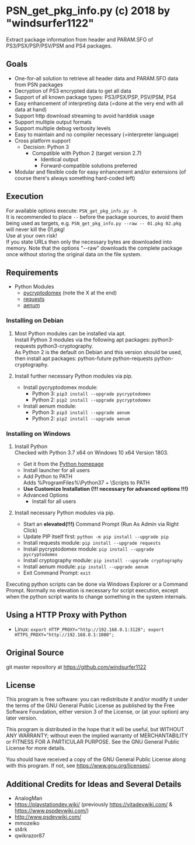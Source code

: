 # PSN_get_pkg_info.py (c) 2018 by "windsurfer1122"
Extract package information from header and PARAM.SFO of PS3/PSX/PSP/PSV/PSM and PS4 packages.

## Goals
* One-for-all solution to retrieve all header data and PARAM.SFO data from PSN packages
* Decryption of PS3 encrypted data to get all data
* Support of all known package types: PS3/PSX/PSP, PSV/PSM, PS4
* Easy enhancement of interpreting data (=done at the very end with all data at hand)
* Support http download streaming to avoid harddisk usage
* Support multiple output formats
* Support multiple debug verbosity levels
* Easy to maintain and no compiler necessary (=interpreter language)
* Cross platform support
  * Decision: Python 3
    * Compatible with Python 2 (target version 2.7)
      * Identical output
      * Forward-compatible solutions preferred
* Modular and flexible code for easy enhancement and/or extensions (of course there's always something hard-coded left)

## Execution
For available options execute: `PSN_get_pkg_info.py -h`<br>
It is recommended to place `--` before the package sources, to avoid them being used as targets, e.g. `PSN_get_pkg_info.py --raw -- 01.pkg 02.pkg` will never kill the 01.pkg!<br>
Use at your own risk!<br>
If you state URLs then only the necessary bytes are downloaded into memory. Note that the options "--raw" downloads the complete package once without storing the original data on the file system.

## Requirements
* Python Modules
  * [pycryptodomex](https://www.pycryptodome.org/) (note the X at the end)
  * [requests](http://python-requests.org/)
  * [aenum](https://bitbucket.org/stoneleaf/aenum)

### Installing on Debian
1. Most Python modules can be installed via apt.<br>
Install Python 3 modules via the following apt packages: python3-requests python3-cryptography.<br>
As Python 2 is the default on Debian and this version should be used, then install apt packages: python-future python-requests python-cryptography.

1. Install further necessary Python modules via pip.
   * Install pycryptodomex module:
     * Python 3: `pip3 install --upgrade pycryptodomex`
     * Python 2: `pip2 install --upgrade pycryptodomex`
   * Install aenum module:
     * Python 3: `pip3 install --upgrade aenum`
     * Python 2: `pip2 install --upgrade aenum`

### Installing on Windows
1. Install Python<br>
   Checked with Python 3.7 x64 on Windows 10 x64 Version 1803.
   * Get it from the [Python homepage](https://www.python.org/)
   * Install launcher for all users
   * Add Python to PATH<br>
     Adds %ProgramFiles%\Python37 + \Scripts to PATH
   * __Use Customize Installation (!!! necessary for advanced options !!!)__
   * Advanced Options
     * Install for all users

1. Install necessary Python modules via pip.
   * Start an __elevated(!!!)__ Command Prompt (Run As Admin via Right Click)
   * Update PIP itself first: `python -m pip install --upgrade pip`
   * Install requests module: `pip install --upgrade requests`
   * Install pycryptodomex module: `pip install --upgrade pycryptodomex`
   * Install cryptography module: `pip install --upgrade cryptography`
   * Install aenum module: `pip install --upgrade aenum`
   * Exit Command Prompt: `exit`

Executing python scripts can be done via Windows Explorer or a Command Prompt. Normally no elevation is necessary for script execution, except when the python script wants to change something in the system internals.

## Using a HTTP Proxy with Python
* Linux: `export HTTP_PROXY="http://192.168.0.1:3128"; export HTTPS_PROXY="http://192.168.0.1:1080";`

## Original Source
git master repository at https://github.com/windsurfer1122

## License
This program is free software: you can redistribute it and/or modify
it under the terms of the GNU General Public License as published by
the Free Software Foundation, either version 3 of the License, or
(at your option) any later version.

This program is distributed in the hope that it will be useful,
but WITHOUT ANY WARRANTY; without even the implied warranty of
MERCHANTABILITY or FITNESS FOR A PARTICULAR PURPOSE.  See the
GNU General Public License for more details.

You should have received a copy of the GNU General Public License
along with this program.  If not, see <https://www.gnu.org/licenses/>.

## Additional Credits for Ideas and Several Details
* AnalogMan
* https://playstationdev.wiki/ (previously https://vitadevwiki.com/ & https://www.pspdevwiki.com/)
* http://www.psdevwiki.com/
* mmozeiko
* st4rk
* qwikrazor87
